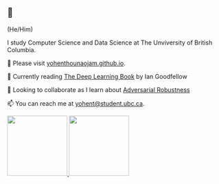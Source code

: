 ## 👋 
(He/Him)


I study Computer Science and Data Science at The Unviversity of British Columbia. 

🔭 Please visit <a href="https://yohenthounaojam.github.io" target="_blank">yohenthounaojam.github.io</a>. 

🌱 Currently reading [The Deep Learning Book](https://www.deeplearningbook.org/) by Ian Goodfellow

👯 Looking to collaborate as I learn about [Adversarial Robustness](https://adversarial-ml-tutorial.org/introduction/)

📫 You can reach me at yohent@student.ubc.ca. 



<p align="left">
<a href="https://github.com/yohenthounaojam">
  <img height="140em" src="https://github-readme-stats.vercel.app/api/?username=yohenthounaojam&count_private=true&show_icons=true&title_color=fff&icon_color=79ff97&text_color=9f9f9f&bg_color=151515&hide=stars" />
  <img height="140em" src="https://github-readme-stats.vercel.app/api/top-langs/?username=yohenthounaojam&count_private=true&layout=compact&show_icons=true&title_color=fff&icon_color=79ff97&text_color=9f9f9f&bg_color=151515&hide=css" />
</a>
</p>


<!--
**yohenthounaojam/yohenthounaojam** is a ✨ _special_ ✨ repository because its `README.md` (this file) appears on your GitHub profile.

Here are some ideas to get you started:

- 🔭 I’m currently working on ...
- 🌱 I’m currently learning ...
- 👯 I’m looking to collaborate on ...
- 🤔 I’m looking for help with ...
- 💬 Ask me about ...
- 📫 How to reach me: ...
- 😄 Pronouns: ...
- ⚡ Fun fact: ...
- Not showing
-->
